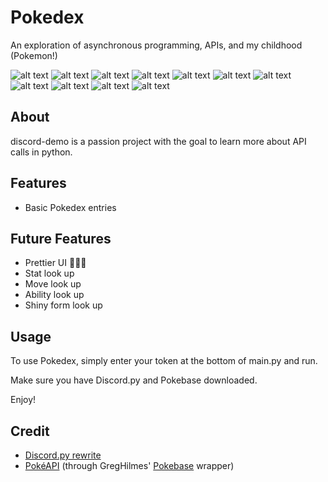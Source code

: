 # Pokedex
An exploration of asynchronous programming, APIs, and my childhood (Pokemon!)

![alt text](https://play.pokemonshowdown.com/sprites/ani/pikachu-sinnoh.gif)
![alt text](https://play.pokemonshowdown.com/sprites/ani/piplup.gif)
![alt text](https://play.pokemonshowdown.com/sprites/ani/chimchar.gif)
![alt text](https://play.pokemonshowdown.com/sprites/ani/turtwig.gif)
![alt text](https://play.pokemonshowdown.com/sprites/ani/bulbasaur.gif)
![alt text](https://play.pokemonshowdown.com/sprites/ani/torchic.gif)
![alt text](https://play.pokemonshowdown.com/sprites/ani/chikorita.gif)
![alt text](https://play.pokemonshowdown.com/sprites/ani/charmander.gif)
![alt text](https://play.pokemonshowdown.com/sprites/ani/oshawott.gif)
![alt text](https://play.pokemonshowdown.com/sprites/ani/fennekin.gif)
![alt text](https://play.pokemonshowdown.com/sprites/ani/totodile.gif)

## About
discord-demo is a passion project with the goal to learn more about API calls in python.

## Features
- Basic Pokedex entries

## Future Features
- Prettier UI 🧚✨💖
- Stat look up
- Move look up
- Ability look up
- Shiny form look up

## Usage
To use Pokedex, simply enter your token at the bottom of main.py and run.

Make sure you have Discord.py and Pokebase downloaded.

Enjoy!

## Credit
- [Discord.py rewrite](https://discordpy.readthedocs.io/en/latest/) 
- [PokéAPI](https://pokeapi.co/) (through GregHilmes' [Pokebase](https://github.com/PokeAPI/pokebase) wrapper)
